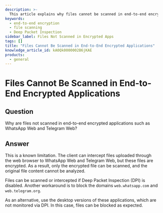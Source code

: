 ```yaml
---
description: >-
  This article explains why files cannot be scanned in end-to-end encrypted applications like WhatsApp Web and Telegram Web, and provides potential workarounds.
keywords:
  - end-to-end encryption
  - file scanning
  - Deep Packet Inspection
sidebar_label: Files Not Scanned in Encrypted Apps
tags: []
title: "Files Cannot Be Scanned in End-to-End Encrypted Applications"
knowledge_article_id: kA0Qk0000002B6jKAE
products:
  - general
---
```


# Files Cannot Be Scanned in End-to-End Encrypted Applications

## Question

Why are files not scanned in end-to-end encrypted applications such as WhatsApp Web and Telegram Web?

## Answer

This is a known limitation. The client can intercept files uploaded through the web browser to WhatsApp Web and Telegram Web, but these files are encrypted. As a result, only the encrypted file can be scanned, and the original file content cannot be analyzed.

Files can be scanned or intercepted if Deep Packet Inspection (DPI) is disabled. Another workaround is to block the domains `web.whatsapp.com` and `web.telegram.org`.

As an alternative, use the desktop versions of these applications, which are not monitored via DPI. In this case, files can be blocked as expected.